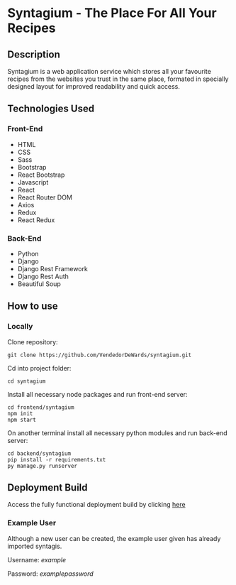 # Syntagium - The Place For All Your Recipes

## Description

Syntagium is a web application service which stores all your favourite recipes from the websites you trust in the same place, formated in specially designed layout for improved readability and quick access.

## Technologies Used

### Front-End

* HTML
* CSS
* Sass
* Bootstrap
* React Bootstrap
* Javascript
* React
* React Router DOM
* Axios
* Redux
* React Redux

### Back-End

* Python
* Django
* Django Rest Framework
* Django Rest Auth
* Beautiful Soup

## How to use

### Locally

Clone repository:

```
git clone https://github.com/VendedorDeWards/syntagium.git
```

Cd into project folder:

```
cd syntagium
```

Install all necessary node packages and run front-end server:

```
cd frontend/syntagium
npm init
npm start
```

On another terminal install all necessary python modules and run back-end server:

```
cd backend/syntagium
pip install -r requirements.txt
py manage.py runserver
```

## Deployment Build

Access the fully functional deployment build by clicking [here](https://gifted-ardinghelli-ba5286.netlify.app/)

### Example User

Although a new user can be created, the example user given has already imported syntagis.

Username: *example*

Password: *examplepassword*
